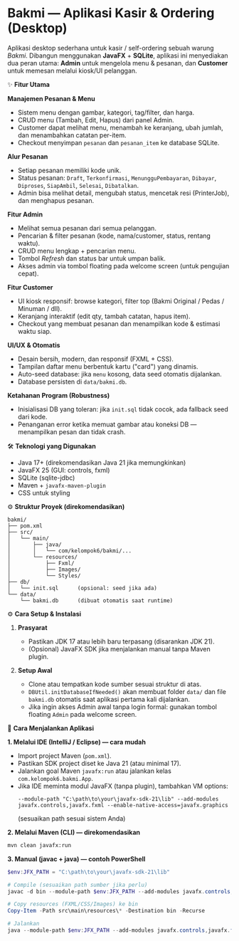 # Bakmi — Aplikasi Kasir & Ordering (Desktop)

Aplikasi desktop sederhana untuk kasir / self-ordering sebuah warung *Bakmi*. Dibangun menggunakan **JavaFX** + **SQLite**, aplikasi ini menyediakan dua peran utama: **Admin** untuk mengelola menu & pesanan, dan **Customer** untuk memesan melalui kiosk/UI pelanggan.

✨ **Fitur Utama**

**Manajemen Pesanan & Menu**
- Sistem menu dengan gambar, kategori, tag/filter, dan harga.
- CRUD menu (Tambah, Edit, Hapus) dari panel Admin.
- Customer dapat melihat menu, menambah ke keranjang, ubah jumlah, dan menambahkan catatan per-item.
- Checkout menyimpan `pesanan` dan `pesanan_item` ke database SQLite.

**Alur Pesanan**
- Setiap pesanan memiliki kode unik.
- Status pesanan: `Draft`, `Terkonfirmasi`, `MenungguPembayaran`, `Dibayar`, `Diproses`, `SiapAmbil`, `Selesai`, `Dibatalkan`.
- Admin bisa melihat detail, mengubah status, mencetak resi (PrinterJob), dan menghapus pesanan.

**Fitur Admin**
- Melihat semua pesanan dari semua pelanggan.
- Pencarian & filter pesanan (kode, nama/customer, status, rentang waktu).
- CRUD menu lengkap + pencarian menu.
- Tombol *Refresh* dan status bar untuk umpan balik.
- Akses admin via tombol floating pada welcome screen (untuk pengujian cepat).

**Fitur Customer**
- UI kiosk responsif: browse kategori, filter top (Bakmi Original / Pedas / Minuman / dll).
- Keranjang interaktif (edit qty, tambah catatan, hapus item).
- Checkout yang membuat pesanan dan menampilkan kode & estimasi waktu siap.

**UI/UX & Otomatis**
- Desain bersih, modern, dan responsif (FXML + CSS).
- Tampilan daftar menu berbentuk kartu ("card") yang dinamis.
- Auto-seed database: jika `menu` kosong, data seed otomatis dijalankan.
- Database persisten di `data/bakmi.db`.

**Ketahanan Program (Robustness)**
- Inisialisasi DB yang toleran: jika `init.sql` tidak cocok, ada fallback seed dari kode.
- Penanganan error ketika memuat gambar atau koneksi DB — menampilkan pesan dan tidak crash.

🛠️ **Teknologi yang Digunakan**
- Java 17+ (direkomendasikan Java 21 jika memungkinkan)
- JavaFX 25 (GUI: controls, fxml)
- SQLite (sqlite-jdbc)
- Maven + `javafx-maven-plugin`
- CSS untuk styling

⚙️ **Struktur Proyek (direkomendasikan)**
```
bakmi/
├── pom.xml
├── src/
│   └── main/
│       ├── java/
│       │   └── com/kelompok6/bakmi/...
│       └── resources/
│           ├── Fxml/
│           ├── Images/
│           └── Styles/
├── db/
│   └── init.sql      (opsional: seed jika ada)
└── data/
    └── bakmi.db      (dibuat otomatis saat runtime)
```

⚙️ **Cara Setup & Instalasi**

1. **Prasyarat**
   - Pastikan JDK 17 atau lebih baru terpasang (disarankan JDK 21).
   - (Opsional) JavaFX SDK jika menjalankan manual tanpa Maven plugin.

2. **Setup Awal**
   - Clone atau tempatkan kode sumber sesuai struktur di atas.
   - `DBUtil.initDatabaseIfNeeded()` akan membuat folder `data/` dan file `bakmi.db` otomatis saat aplikasi pertama kali dijalankan.
   - Jika ingin akses Admin awal tanpa login formal: gunakan tombol floating `Admin` pada welcome screen.

🚀 **Cara Menjalankan Aplikasi**

**1. Melalui IDE (IntelliJ / Eclipse) — cara mudah**
- Import project Maven (`pom.xml`).
- Pastikan SDK project diset ke Java 21 (atau minimal 17).
- Jalankan goal Maven `javafx:run` atau jalankan kelas `com.kelompok6.bakmi.App`.
- Jika IDE meminta modul JavaFX (tanpa plugin), tambahkan VM options:
  ```
  --module-path "C:\path\to\your\javafx-sdk-21\lib" --add-modules javafx.controls,javafx.fxml --enable-native-access=javafx.graphics
  ```
  (sesuaikan path sesuai sistem Anda)

**2. Melalui Maven (CLI) — direkomendasikan**
```bash
mvn clean javafx:run
```

**3. Manual (javac + java) — contoh PowerShell**
```powershell
$env:JFX_PATH = "C:\path\to\your\javafx-sdk-21\lib"

# Compile (sesuaikan path sumber jika perlu)
javac -d bin --module-path $env:JFX_PATH --add-modules javafx.controls,javafx.fxml src\main\java\com\kelompok6\bakmi\**\*.java

# Copy resources (FXML/CSS/Images) ke bin
Copy-Item -Path src\main\resources\* -Destination bin -Recurse

# Jalankan
java --module-path $env:JFX_PATH --add-modules javafx.controls,javafx.fxml -cp bin com.kelompok6.bakmi.App
```
